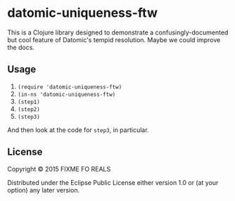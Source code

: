 # datomic-uniqueness-ftw

This is a Clojure library designed to demonstrate a
confusingly-documented but cool feature of Datomic's tempid
resolution. Maybe we could improve the docs.

## Usage

1. ```(require 'datomic-uniqueness-ftw)```
1. ```(in-ns 'datomic-uniqueness-ftw)```
1. ```(step1)```
1. ```(step2)```
1. ```(step3)```

And then look at the code for ```step3```, in particular.

## License

Copyright © 2015 FIXME FO REALS

Distributed under the Eclipse Public License either version 1.0 or (at
your option) any later version.
